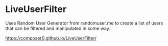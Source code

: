 # LiveUserFilter
Uses Random User Generator from randomuser.me to create a list of users that can be filtered and manipulated in some way.

https://composer0.github.io/LiveUserFilter/
